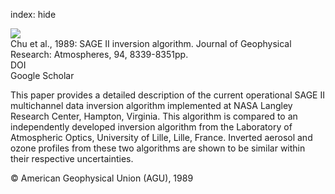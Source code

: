 index: hide

<div class="Citation">
    <div class="Citation-thumb CitationThumb-linked"  data-href="https://doi.org/10.1029/jd094id06p08339">
      <img src="https://static.claimspace.cloud/climate-study-static/refs/thumbs/2/Chu_et_al_1989-thumb.png" />
    </div>

  <div class="Citation-body">
    <div class="Citation-text">Chu et al., 1989: SAGE II inversion algorithm. <span class="Article-journal">Journal of Geophysical Research: Atmospheres, </span><span class="Article-volume">94, </span>8339-8351pp.</div>
    <div class="Citation-links">
      <div class="CitationLink" data-href="https://doi.org/10.1029/jd094id06p08339">
        <div class="CitationLink-icon CitationLink-Doi"></div>
        <div class="CitationLink-text">DOI</div>
      </div>
      <div class="CitationLink" data-href="https://scholar.google.com/scholar?q=10.1029/jd094id06p08339">
        <div class="CitationLink-icon CitationLink-Scholar"></div>
        <div class="CitationLink-text">Google Scholar</div>
      </div>
    </div>
  </div>
</div>

This paper provides a detailed description of the current operational SAGE II multichannel data inversion algorithm implemented at NASA Langley Research Center, Hampton, Virginia. This algorithm is compared to an independently developed inversion algorithm from the Laboratory of Atmospheric Optics, University of Lille, Lille, France. Inverted aerosol and ozone profiles from these two algorithms are shown to be similar within their respective uncertainties.

<div class="Citation-copy">
&copy; American Geophysical Union (AGU), 1989
</div>